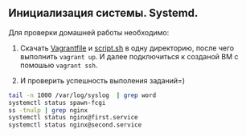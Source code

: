 ## Инициализация системы. Systemd.
Для проверки домашней работы необходимо:

1. Скачать [Vagrantfile](https://raw.githubusercontent.com/Sveryatelin/Home_work_OTUS_LP/refs/heads/main/Lesson9/Vagrantfile) и [script.sh](https://raw.githubusercontent.com/Sveryatelin/Home_work_OTUS_LP/refs/heads/main/Lesson9/script.sh) в одну директорию, после чего выполнить `vagrant up`. И далее подключиться к созданой ВМ с помошью `vagrant ssh`.

2. И проверить успешность выполения заданий=)
```bash
tail -n 1000 /var/log/syslog  | grep word
systemctl status spawn-fcgi
ss -tnulp | grep nginx
systemctl status nginx@first.service
systemctl status nginx@second.service
```
